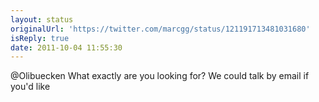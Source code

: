 ```yaml
---
layout: status
originalUrl: 'https://twitter.com/marcgg/status/121191713481031680'
isReply: true
date: 2011-10-04 11:55:30
---
```


@Olibuecken What exactly are you looking for? We could talk by email if you'd like
